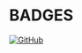 # BADGES
[![GitHub](https://img.shields.io/github/license/h-chauvet/RISU)](https://img.shields.io/github/license/h-chauvet/RISU)
